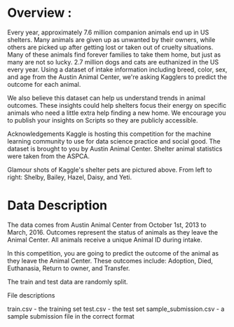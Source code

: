 # Overview :

Every year, approximately 7.6 million companion animals end up in US shelters. Many animals are given up as unwanted by their owners, while others are picked up after getting lost or taken out of cruelty situations. Many of these animals find forever families to take them home, but just as many are not so lucky. 2.7 million dogs and cats are euthanized in the US every year.
         Using a dataset of intake information including breed, color, sex, and age from the Austin Animal Center, we're asking Kagglers to predict the outcome for each animal.

We also believe this dataset can help us understand trends in animal outcomes. These insights could help shelters focus their energy on specific animals who need a little extra help finding a new home. We encourage you to publish your insights on Scripts so they are publicly accessible.

Acknowledgements
Kaggle is hosting this competition for the machine learning community to use for data science practice and social good. The dataset is brought to you by Austin Animal Center. Shelter animal statistics were taken from the ASPCA.

Glamour shots of Kaggle's shelter pets are pictured above. From left to right: Shelby, Bailey, Hazel, Daisy, and Yeti.


# Data Description
The data comes from Austin Animal Center from October 1st, 2013 to March, 2016. Outcomes represent the status of animals as they leave the Animal Center. All animals receive a unique Animal ID during intake. 

In this competition, you are going to predict the outcome of the animal as they leave the Animal Center. These outcomes include: Adoption, Died, Euthanasia, Return to owner, and Transfer. 

The train and test data are randomly split. 

File descriptions

train.csv - the training set
test.csv - the test set
sample_submission.csv - a sample submission file in the correct format
